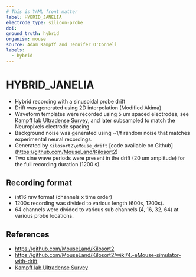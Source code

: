 ```yaml
---
# This is YAML front matter
label: HYBRID_JANELIA
electrode_type: silicon-probe
doi: 
ground_truth: hybrid
organism: mouse
source: Adam Kampff and Jennifer O'Connell
labels:
  - hybrid
---
```


# HYBRID_JANELIA
- Hybrid recording with a sinusoidal probe drift
- Drift was generated using 2D interpolation (Modified Akima)
- Waveform templates were recorded using 5 um spaced electrodes, see [Kampff lab Ultradense Survey](http://www.kampff-lab.org/ultra-dense-survey), and later subsampled to match the Neuropixels electrode spacing
- Background noise was generated using ~1/f random noise that matches experimental neural recordings.
- Generated by `Kilosort2\eMouse_drift` [code available on Github] (https://github.com/MouseLand/Kilosort2)
- Two sine wave periods were present in the drift (20 um amplitude) for the full recording duration (1200 s).

## Recording format
- int16 raw format (channels x time order)
- 1200s recording was divided to various length (600s, 1200s).
- 64 channels were divided to various sub channels (4, 16, 32, 64) at various probe locations.


## References
- https://github.com/MouseLand/Kilosort2
- https://github.com/MouseLand/Kilosort2/wiki/4.-eMouse-simulator-with-drift
- [Kampff lab Ultradense Survey](http://www.kampff-lab.org/ultra-dense-survey)